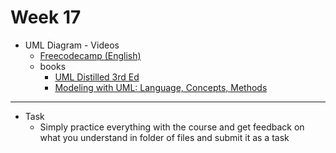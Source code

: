 # Week 17
   - UML Diagram
    - Videos
      - [Freecodecamp (English)](https://www.youtube.com/watch?v=WnMQ8HlmeXc) 
      - books 
         - [UML Distilled 3rd Ed](https://github.com/gcoronelc/PECI-Java-MAR-2015/blob/master/Recursos/UML%20Distilled%203rd%20Ed.pdf)
         - [Modeling with UML: Language, Concepts, Methods](https://link.springer.com/book/10.1007/978-3-319-33933-7?fbclid=IwAR1cxmwa1kHE4cxT4IBxoQVp-LPLhdzS81zNhvdAZrQqEDIaGBP5HtiT9pQ)
---
- Task
    - Simply practice everything with the course and get feedback on what you understand in folder of files and submit it as a task